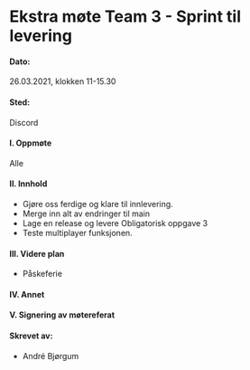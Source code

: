 
# Ekstra møte Team 3 - Sprint til levering 

#### Dato:
26.03.2021, klokken 11-15.30
#### Sted:
Discord
#### I. Oppmøte
Alle 
#### II. Innhold
- Gjøre oss ferdige og klare til innlevering. 
- Merge inn alt av endringer til main
- Lage en release og levere Obligatorisk oppgave 3 
- Teste multiplayer funksjonen. 
#### III. Videre plan
- Påskeferie 
#### IV. Annet

#### V. Signering av møtereferat

#### Skrevet av:
- André Bjørgum 